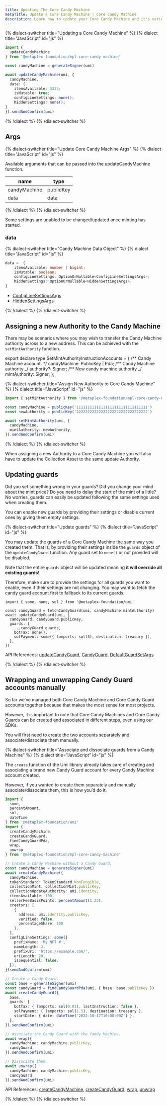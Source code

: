 ```yaml
---
title: Updating The Core Candy Machine
metaTitle: Update a Core Candy Machine | Core Candy Machine
description: Learn how to update your Core Candy Machine and it's various settings.
---
```


{% dialect-switcher title="Updating a Core Candy Machine" %}
{% dialect title="JavaScript" id="js" %}

```ts
import {
  updateCandyMachine
} from '@metaplex-foundation/mpl-core-candy-machine'

const candyMachine = generateSigner(umi)

await updateCandyMachine(umi, {
  candyMachine,
  data: {
    itemsAvailable: 3333;
    isMutable: true;
    configLineSettings: none();
    hiddenSettings: none();
}
}).sendAndConfirm(umi)
```

{% /dialect %}
{% /dialect-switcher %}

## Args

{% dialect-switcher title="Update Core Candy Machine Args" %}
{% dialect title="JavaScript" id="js" %}

Available arguments that can be passed into the updateCandyMachine function.

| name         | type      |
| ------------ | --------- |
| candyMachine | publicKey |
| data         | data      |

{% /dialect %}
{% /dialect-switcher %}

Some settings are unabled to be changed/updated once minting has started.

### data

{% dialect-switcher title="Candy Machine Data Object" %}
{% dialect title="JavaScript" id="js" %}

```ts
data =  {
    itemsAvailable: number | bigint;
    isMutable: boolean;
    configLineSettings: OptionOrNullable<ConfigLineSettingsArgs>;
    hiddenSettings: OptionOrNullable<HiddenSettingsArgs>;
}
```

- [ConfigLineSettingsArgs](/core-candy-machine/create#config-line-settings)
- [HiddenSettingsArgs](/core-candy-machine/create#hidden-settings)

{% /dialect %}
{% /dialect-switcher %}

## Assigning a new Authority to the Candy Machine

There may be scenarios where you may wish to transfer the Candy Machine authority across to a new address. This can be achieved with the `setMintAuthority` function.

export declare type SetMintAuthorityInstructionAccounts = {
/** Candy Machine account. \*/
candyMachine: PublicKey | Pda;
/** Candy Machine authority _/
authority?: Signer;
/\*\* New candy machine authority _/
mintAuthority: Signer;
};

{% dialect-switcher title="Assign New Authority to Core Candy Machine" %}
{% dialect title="JavaScript" id="js" %}

```ts
import { setMintAuthority } from '@metaplex-foundation/mpl-core-candy-machine'

const candyMachine = publicKey('11111111111111111111111111111111')
const newAuthority = publicKey('22222222222222222222222222222222')

await setMintAuthority(umi, {
  candyMachine,
  mintAuthority: newAuthority,
}).sendAndConfirm(umi)
```

{% /dialect %}
{% /dialect-switcher %}

When assigning a new Authority to a Core Candy Machine you will also have to update the Collection Asset to the same update Authority.

## Updating guards

Did you set something wrong in your guards? Did you change your mind about the mint price? Do you need to delay the start of the mint of a little? No worries, guards can easily be updated following the same settings used when creating them.

You can enable new guards by providing their settings or disable current ones by giving them empty settings.

{% dialect-switcher title="Update guards" %}
{% dialect title="JavaScript" id="js" %}

You may update the guards of a Core Candy Machine the same way you created them. That is, by providing their settings inside the `guards` object of the `updateCandyGuard` function. Any guard set to `none()` or not provided will be disabled.

Note that the entire `guards` object will be updated meaning **it will override all existing guards**!

Therefore, make sure to provide the settings for all guards you want to enable, even if their settings are not changing. You may want to fetch the candy guard account first to fallback to its current guards.

```tsx
import { some, none, sol } from '@metaplex-foundation/umi'

const candyGuard = fetchCandyGuard(umi, candyMachine.mintAuthority)
await updateCandyGuard(umi, {
  candyGuard: candyGuard.publicKey,
  guards: {
    ...candyGuard.guards,
    botTax: none(),
    solPayment: some({ lamports: sol(3), destination: treasury }),
  },
})
```

API References: [updateCandyGuard](https://mpl-core-candy-machine.typedoc.metaplex.com/functions/updateCandyGuard.html), [CandyGuard](https://mpl-core-candy-machine.typedoc.metaplex.com/types/CandyGuard.html), [DefaultGuardSetArgs](https://mpl-core-candy-machine.typedoc.metaplex.com/types/DefaultGuardSetArgs.html)

{% /dialect %}
{% /dialect-switcher %}

## Wrapping and unwrapping Candy Guard accounts manually

So far we’ve managed both Core Candy Machine and Core Candy Guard accounts together because that makes the most sense for most projects.

However, it is important to note that Core Candy Machines and Core Candy Guards can be created and associated in different steps, even using our SDKs.

You will first need to create the two accounts separately and associate/dissociate them manually.

{% dialect-switcher title="Associate and dissociate guards from a Candy Machine" %}
{% dialect title="JavaScript" id="js" %}

The `create` function of the Umi library already takes care of creating and associating a brand new Candy Guard account for every Candy Machine account created.

However, if you wanted to create them separately and manually associate/dissociate them, this is how you’d do it.

```ts
import {
  some,
  percentAmount,
  sol,
  dateTime
} from '@metaplex-foundation/umi'
import {
  createCandyMachine,
  createCandyGuard,
  findCandyGuardPda,
  wrap,
  unwrap
} from '@metaplex-foundation/mpl-core-candy-machine'

// Create a Candy Machine without a Candy Guard.
const candyMachine = generateSigner(umi)
await createCandyMachine({
  candyMachine,
  tokenStandard: TokenStandard.NonFungible,
  collectionMint: collectionMint.publicKey,
  collectionUpdateAuthority: umi.identity,
  itemsAvailable: 100,
  sellerFeeBasisPoints: percentAmount(1.23),
  creators: [
    {
      address: umi.identity.publicKey,
      verified: false,
      percentageShare: 100
    },
  ],
  configLineSettings: some({
    prefixName: 'My NFT #',
    nameLength: 3,
    prefixUri: 'https://example.com/',
    uriLength: 20,
    isSequential: false,
  }),
})sendAndConfirm(umi)

// Create a Candy Guard.
const base = generateSigner(umi)
const candyGuard = findCandyGuardPda(umi, { base: base.publicKey })
await createCandyGuard({
  base,
  guards: {
    botTax: { lamports: sol(0.01), lastInstruction: false },
    solPayment: { lamports: sol(1.5), destination: treasury },
    startDate: { date: dateTime('2022-10-17T16:00:00Z') },
  },
}).sendAndConfirm(umi)

// Associate the Candy Guard with the Candy Machine.
await wrap({
  candyMachine: candyMachine.publicKey,
  candyGuard,
}).sendAndConfirm(umi)

// Dissociate them.
await unwrap({
  candyMachine: candyMachine.publicKey,
  candyGuard,
}).sendAndConfirm(umi)
```

API References: [createCandyMachine](https://mpl-core-candy-machine.typedoc.metaplex.com/functions/createCandyMachine.html), [createCandyGuard](https://mpl-core-candy-machine.typedoc.metaplex.com/functions/createCandyGuard.html), [wrap](https://mpl-core-candy-machine.typedoc.metaplex.com/functions/wrap.html), [unwrap](https://mpl-core-candy-machine.typedoc.metaplex.com/functions/unwrap.html)

{% /dialect %}
{% /dialect-switcher %}
